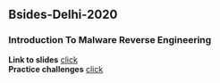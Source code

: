 ## Bsides-Delhi-2020
### Introduction To Malware Reverse Engineering
**Link to slides** [click](https://docs.google.com/presentation/d/1iXomZ_pzx0dAylQjnRU6pwMEx-veJJkyBqL8t6QjOjI/edit?usp=sharing)
<br />
**Practice challenges** [click](https://github.com/AshwAthi8/Workshop/tree/master/Bsides-Delhi-2020/Challenges) 
